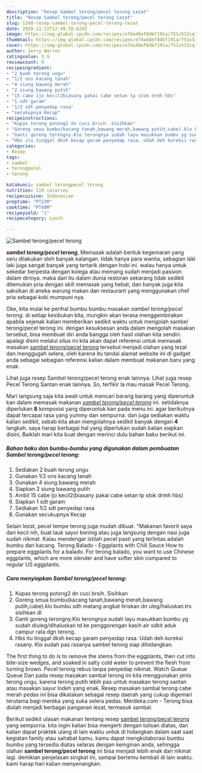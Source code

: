 ```yaml
---
description: "Resep Sambel terong/pecel terong Lezat"
title: "Resep Sambel terong/pecel terong Lezat"
slug: 1248-resep-sambel-terong-pecel-terong-lezat
date: 2020-11-22T12:49:58.624Z
image: https://img-global.cpcdn.com/recipes/e7da48ef8dbf191a/751x532cq70/sambel-terongpecel-terong-foto-resep-utama.jpg
thumbnail: https://img-global.cpcdn.com/recipes/e7da48ef8dbf191a/751x532cq70/sambel-terongpecel-terong-foto-resep-utama.jpg
cover: https://img-global.cpcdn.com/recipes/e7da48ef8dbf191a/751x532cq70/sambel-terongpecel-terong-foto-resep-utama.jpg
author: Jerry Warren
ratingvalue: 3.9
reviewcount: 9
recipeingredient:
- "2 buah terong ungu"
- "1/2 ons kacang tanah"
- "4 siung bawang merah"
- "2 siung bawang putih"
- "15 cabe ijo kecil2biasany pakai cabe setan tp stok drmh hbs"
- "1 sdt garam"
- "1/2 sdt penyedap rasa"
- "secukupnya Kecap"
recipeinstructions:
- "Kupas terong potong2 dn cuci brsih. Sisihkan"
- "Goreng smua bumbu(kacang tanah,bawang merah,bawang putih,cabe).klo bumbu sdh matang angkat tiriskan dn uleg/haluskan.trs sisihkan dl"
- "Ganti goreng terongny.Klo terongnya sudah layu masukkan bumbu yg sudah diuleg/dihaluskan td ke penggorengan kasih air sdkit aduk campur rata dgn terong."
- "Hbs itu tinggal dksh kecap garam penyedap rasa. Udah deh koreksi rasany. Klo sudah pas rasanya sambel terong siap dihidangkan."
categories:
- Resep
tags:
- sambel
- terongpecel
- terong

katakunci: sambel terongpecel terong 
nutrition: 119 calories
recipecuisine: Indonesian
preptime: "PT23M"
cooktime: "PT40M"
recipeyield: "1"
recipecategory: Lunch

---
```



![Sambel terong/pecel terong](https://img-global.cpcdn.com/recipes/e7da48ef8dbf191a/751x532cq70/sambel-terongpecel-terong-foto-resep-utama.jpg)

<b><i>sambel terong/pecel terong</i></b>, Memasak adalah bentuk kegemaran yang seru dilakukan oleh banyak kalangan. tidak hanya para wanita, sebagian laki laki juga sangat banyak yang tertarik dengan hobi ini. walau hanya untuk sekedar berpesta dengan kolega atau memang sudah menjadi passion dalam dirinya. maka dari itu dalam dunia restoran sekarang tidak sedikit ditemukan pria dengan skill memasak yang hebat, dan banyak juga kita saksikan di aneka warung makan dan restaurant yang menggunakan chef pria sebagai koki mumpuni nya.

Oke, kita mulai ke perihal bumbu bumbu masakan <i>sambel terong/pecel terong</i>. di setiap kesibukan kita, mungkin akan terasa menggembirakan apabila sejenak kalian memberikan sedikit waktu untuk mengolah sambel terong/pecel terong ini. dengan kesuksesan anda dalam mengolah masakan tersebut, bisa membuat diri anda bangga oleh hasil olahan kita sendiri. apalagi disini melalui situs ini kita akan dapat referensi untuk memasak masakan <u>sambel terong/pecel terong</u> tersebut menjadi olahan yang lezat dan menggugah selera, oleh karena itu tandai alamat website ini di gadget anda sebagai sebagian referensi kalian dalam membuat makanan baru yang enak.

Lihat juga resep Sambel terong/pecel terong enak lainnya. Lihat juga resep Pecel Terong Santan enak lainnya. So, terfikir la mau masak Pecel Terong.


Mari langsung saja kita awali untuk mencari barang barang yang diperuntuk kan dalam memasak makanan <u><i>sambel terong/pecel terong</i></u> ini. setidaknya diperlukan <b>8</b> komposisi yang diperuntuk kan pada menu ini. agar berikutnya dapat tercapai rasa yang yummy dan sempurna. dan juga sediakan waktu kalian sedikit, sebab kita akan mengolahnya sedikit banyak dengan <b>4</b> langkah. saya harap berbagai hal yang diperlukan sudah kalian siapkan disini, Baiklah mari kita buat dengan merinci dulu bahan baku berikut ini.

<!--inarticleads1-->

##### Bahan baku dan bumbu-bumbu yang digunakan dalam pembuatan Sambel terong/pecel terong:

1. Sediakan 2 buah terong ungu
1. Gunakan 1/2 ons kacang tanah
1. Gunakan 4 siung bawang merah
1. Siapkan 2 siung bawang putih
1. Ambil 15 cabe ijo kecil2(biasany pakai cabe setan tp stok drmh hbs)
1. Siapkan 1 sdt garam
1. Sediakan 1/2 sdt penyedap rasa
1. Gunakan secukupnya Kecap


Selain lezat, pecel tempe terong juga mudah dibuat. &#34;Makanan favorit saya dari kecil nih, buat lauk sayur bening atau juga langsung dengan nasi juga sudah nikmat. Kalau mendengar istilah pecel pasti yang terlintas adalah bumbu dari kacang. Terong Balado - Eggplants with Chili Sauce How to prepare eggplants for a balado. For terong balado, you want to use Chinese eggplants, which are more slender and have softer skin compared to regular US eggplants. 

<!--inarticleads2-->

##### Cara menyiapkan Sambel terong/pecel terong:

1. Kupas terong potong2 dn cuci brsih. Sisihkan
1. Goreng smua bumbu(kacang tanah,bawang merah,bawang putih,cabe).klo bumbu sdh matang angkat tiriskan dn uleg/haluskan.trs sisihkan dl
1. Ganti goreng terongny.Klo terongnya sudah layu masukkan bumbu yg sudah diuleg/dihaluskan td ke penggorengan kasih air sdkit aduk campur rata dgn terong.
1. Hbs itu tinggal dksh kecap garam penyedap rasa. Udah deh koreksi rasany. Klo sudah pas rasanya sambel terong siap dihidangkan.


The first thing to do is to remove the stems from the eggplants, then cut into bite-size wedges, and soaked in salty cold water to prevent the flesh from turning brown. Pecel terong rebus tanpa penyedap nikmat. Watch Queue Queue Dan pada resep masakan sambal terong ini kita menggunakan jenis terong ungu, karena terong putih lebih pas untuk masakan terong santan atau masakan sayur lodeh yang enak. Resep masakan sambal terong cabe merah pedas ini bisa dikatakan sebagai resep daerah yang cukup digemari terutama bagi mereka yang suka selera pedas. Merdeka.com - Terong bisa diolah menjadi berbagai panganan lezat, termasuk sambal. 

Berikut sedikit ulasan makanan tentang resep <u>sambel terong/pecel terong</u> yang sempurna. kita ingin kalian bisa mengerti dengan tulisan diatas, dan kalian dapat praktek ulang di lain waktu untuk di hidangkan dalam saat saat kegiatan family atau sahabat kamu. kamu dapat mengkolaborasi bumbu bumbu yang tersedia diatas selaras dengan keinginan anda, sehingga olahan <b>sambel terong/pecel terong</b> ini bisa menjadi lebih enak dan nikmat lagi. demikian penjelasan singkat ini, sampai bertemu kembali di lain waktu. kami harap hari kalian menyenangkan.

